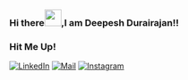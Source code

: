 ### Hi there<img src="https://raw.githubusercontent.com/MartinHeinz/MartinHeinz/master/wave.gif" width="30px">,I am Deepesh Durairajan!! 

### Hit Me Up!
[![LinkedIn](https://img.shields.io/badge/LinkedIn-Deepesh%20Durairajan-blue)](https://www.linkedin.com/in/deepesh-durairajan-90135719b)
[![Mail](https://img.shields.io/badge/Mail-deepeshdurairajan%40gmail.com-green)](mailto:deepesh.durairajan@gamil.com)
[![Instagram](https://img.shields.io/badge/Instagram-%40deepeshdurairajan-orange)](https://www.instagram.com/deepeshdurairajan/)
